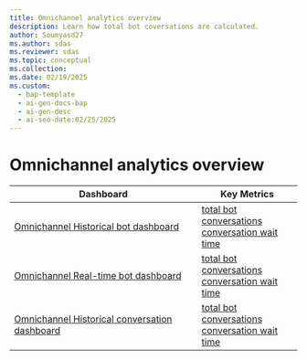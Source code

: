 ```yaml
---
title: Omnichannel analytics overview
description: Learn how total bot coversations are calculated.
author: Soumyasd27
ms.author: sdas
ms.reviewer: sdas
ms.topic: conceptual
ms.collection:
ms.date: 02/19/2025
ms.custom:
  - bap-template
  - ai-gen-docs-bap
  - ai-gen-desc
  - ai-seo-date:02/25/2025
---
```


# Omnichannel analytics overview

 |Dashboard             | Key Metrics |
 |-----------------------|---------------|
|[Omnichannel Historical bot dashboard](agent-realtime-dashboard.md) | [total bot conversations](../develop/total-bot-conversations.md)<br> [conversation wait time](../develop/conversation-wait-time.md)|
|[Omnichannel Real-time bot dashboard](oc-bot-dashboard.md)|[total bot conversations](../develop/total-bot-conversations.md)<br> [conversation wait time](../develop/conversation-wait-time.md) |
|[Omnichannel Historical conversation dashboard](oc-conversation-topics-dashboard.md)| [total bot conversations](../develop/total-bot-conversations.md)<br> [conversation wait time](../develop/conversation-wait-time.md) |
